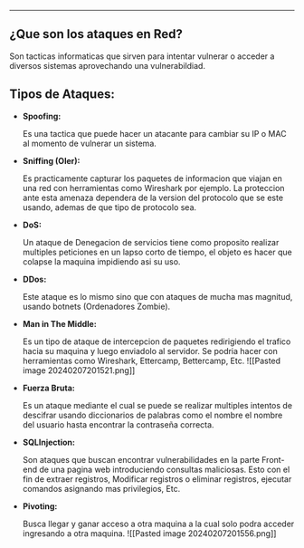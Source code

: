 
---
## ¿Que son los ataques en Red?

Son tacticas informaticas que sirven para intentar vulnerar o acceder a diversos sistemas aprovechando una vulnerabildiad.

## Tipos de Ataques:

- **Spoofing:**
    
    Es una tactica que puede hacer un atacante para cambiar su IP o MAC al momento de vulnerar un sistema.
    
- **Sniffing (Oler):**
    
    Es practicamente capturar los paquetes de informacion que viajan en una red con herramientas como Wireshark por ejemplo. La proteccion ante esta amenaza dependera de la version del protocolo que se este usando, ademas de que tipo de protocolo sea.
    
- **DoS:**
    
    Un ataque de Denegacion de servicios tiene como proposito realizar multiples peticiones en un lapso corto de tiempo, el objeto es hacer que colapse la maquina impidiendo asi su uso.
    
- **DDos:**
    
    Este ataque es lo mismo sino que con ataques de mucha mas magnitud, usando botnets (Ordenadores Zombie).
    
- **Man in The Middle:**
    
    Es un tipo de ataque de intercepcion de paquetes redirigiendo el trafico hacia su maquina y luego enviadolo al servidor. Se podria hacer con herramientas como Wireshark, Ettercamp, Bettercamp, Etc.
	![[Pasted image 20240207201521.png]]
 - **Fuerza Bruta:**
    
    Es un ataque mediante el cual se puede se realizar multiples intentos de descifrar usando diccionarios de palabras como el nombre el nombre del usuario hasta encontrar la contraseña correcta.
    
- **SQLInjection:**
    
    Son ataques que buscan encontrar vulnerabilidades en la parte Front-end de una pagina web introduciendo consultas maliciosas. Esto con el fin de extraer registros, Modificar registros o eliminar registros, ejecutar comandos asignando mas privilegios, Etc.
    
- **Pivoting:**
    
    Busca llegar y ganar acceso a otra maquina a la cual solo podra acceder ingresando a otra maquina.
     ![[Pasted image 20240207201556.png]]



